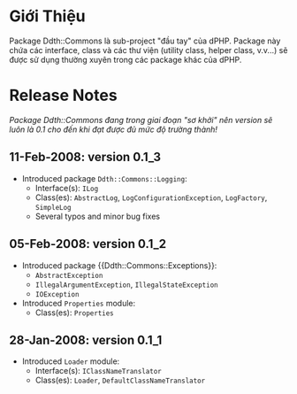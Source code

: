 # Giới Thiệu #

Package Ddth::Commons là sub-project "đầu tay" của dPHP. Package này chứa các interface, class và các thư viện (utility class, helper class, v.v...) sẽ được sử dụng thường xuyên trong các package khác của dPHP.


# Release Notes #

_Package Ddth::Commons đang trong giai đoạn "sơ khởi" nên version sẽ luôn là 0.1 cho đến khi đạt được đủ mức độ trường thành!_

## 11-Feb-2008: version 0.1\_3 ##
  * Introduced package `Ddth::Commons::Logging`:
    * Interface(s): `ILog`
    * Class(es): `AbstractLog`, `LogConfigurationException`, `LogFactory`, `SimpleLog`
    * Several typos and minor bug fixes

## 05-Feb-2008: version 0.1\_2 ##
  * Introduced package {{Ddth::Commons::Exceptions}}:
    * `AbstractException`
    * `IllegalArgumentException`, `IllegalStateException`
    * `IOException`
  * Introduced `Properties` module:
    * Class(es): `Properties`

## 28-Jan-2008: version 0.1\_1 ##
  * Introduced `Loader` module:
    * Interface(s): `IClassNameTranslator`
    * Class(es): `Loader`, `DefaultClassNameTranslator`